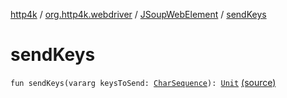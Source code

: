 [http4k](../../index.md) / [org.http4k.webdriver](../index.md) / [JSoupWebElement](index.md) / [sendKeys](./send-keys.md)

# sendKeys

`fun sendKeys(vararg keysToSend: `[`CharSequence`](https://kotlinlang.org/api/latest/jvm/stdlib/kotlin/-char-sequence/index.html)`): `[`Unit`](https://kotlinlang.org/api/latest/jvm/stdlib/kotlin/-unit/index.html) [(source)](https://github.com/http4k/http4k/blob/master/http4k-testing-webdriver/src/main/kotlin/org/http4k/webdriver/JSoupWebElement.kt#L106)